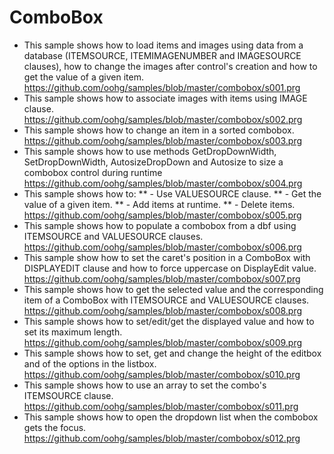 # ComboBox

* This sample shows how to load items and images using data from a database (ITEMSOURCE, ITEMIMAGENUMBER and
IMAGESOURCE clauses), how to change the images after control's creation and how to get the value of a given item.
https://github.com/oohg/samples/blob/master/combobox/s001.prg
* This sample shows how to associate images with items using IMAGE clause.
https://github.com/oohg/samples/blob/master/combobox/s002.prg
* This sample shows how to change an item in a sorted combobox.
https://github.com/oohg/samples/blob/master/combobox/s003.prg
* This sample shows how to use methods GetDropDownWidth, SetDropDownWidth, AutosizeDropDown and Autosize to size a combobox control during runtime
https://github.com/oohg/samples/blob/master/combobox/s004.prg
 * This sample shows how to:
 ** - Use VALUESOURCE clause.
 ** - Get the value of a given item.
 ** - Add items at runtime.
 ** - Delete items.
https://github.com/oohg/samples/blob/master/combobox/s005.prg
* This sample shows how to populate a combobox from a dbf using ITEMSOURCE and VALUESOURCE clauses.
https://github.com/oohg/samples/blob/master/combobox/s006.prg
* This sample show how to set the caret's position in a ComboBox with DISPLAYEDIT clause and how to force uppercase on DisplayEdit value.
https://github.com/oohg/samples/blob/master/combobox/s007.prg
* This sample shows how to get the selected value and the corresponding item of a ComboBox with ITEMSOURCE and VALUESOURCE clauses.
https://github.com/oohg/samples/blob/master/combobox/s008.prg
* This sample shows how to set/edit/get the displayed value and how to set its maximum length.
https://github.com/oohg/samples/blob/master/combobox/s009.prg
* This sample shows how to set, get and change the height of the editbox and of the options in the listbox.
https://github.com/oohg/samples/blob/master/combobox/s010.prg
* This sample shows how to use an array to set the combo's ITEMSOURCE clause.
https://github.com/oohg/samples/blob/master/combobox/s011.prg
* This sample shows how to open the dropdown list when the combobox gets the focus.
https://github.com/oohg/samples/blob/master/combobox/s012.prg
